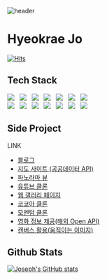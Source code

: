 ![header](https://capsule-render.vercel.app/api?type=Waving&color=auto&height=300&section=header&text=Joseph&fontSize=90)

# Hyeokrae Jo

[![Hits](https://hits.seeyoufarm.com/api/count/incr/badge.svg?url=https%3A%2F%2Fgithub.com%2Fjxlove2020%2Fhit-counter&count_bg=%2379C83D&title_bg=%23555555&icon=&icon_color=%23E7E7E7&title=hits&edge_flat=false)](https://hits.seeyoufarm.com)

## Tech Stack

<p align="left">
  <img src="https://img.shields.io/badge/HTML5-E34F26?style=flat-square&logo=HTML5&logoColor=white" /> &nbsp
  <img src="https://img.shields.io/badge/CSS3-1572B6?style=flat-square&logo=CSS3&logoColor=white" /> &nbsp
  <img src="https://img.shields.io/badge/bootstrap-7952B3?style=flat-square&logo=bootstrap&logoColor=white" /> &nbsp
  <img src="https://img.shields.io/badge/JavaScript-F7DF1E?style=flat-square&logo=JavaScript&logoColor=white" /> &nbsp
  <img src="https://img.shields.io/badge/jquery-0769AD?style=flat-square&logo=jquery&logoColor=white" /> &nbsp
  <img src="https://img.shields.io/badge/Node.js-339933?style=flat-square&logo=Node.js&logoColor=white" /> &nbsp
  <img src="https://img.shields.io/badge/Android-3DDC84?style=flat-square&logo=Android&logoColor=white" /> &nbsp
  <br />
  <img src="https://img.shields.io/badge/github-181717?style=flat-square&logo=github&logoColor=white" /> &nbsp
  <img src="https://img.shields.io/badge/.NET-5C2D91?style=flat-square&logo=.net&logoColor=white" /> &nbsp
  <img src="https://img.shields.io/badge/Microsoft%20SQL%20Sever-CC2927?style=flat-square&logo=microsoft%20sql%20server&logoColor=white" /> &nbsp
  <img src="https://img.shields.io/badge/MongoDB-47A248?style=flat-square&logo=MongoDB&logoColor=white" /> &nbsp 
  <img src="https://img.shields.io/badge/MySQL-4479A1?style=flat-square&logo=MySQL&logoColor=white"/> &nbsp
  <img src="https://img.shields.io/badge/vue.js-4FC08D?style=flat-square&logo=vue.js&logoColor=white" /> &nbsp
  <img src="https://img.shields.io/badge/linux-FCC624?style=flat-square&logo=linux&logoColor=black">
</p>

## Side Project

<p align="left">

LINK
- <a href="https://jxlove2020.github.io/" target="_blank">블로그</a>  
- <a href="https://jxlove2020.github.io/map_site/" target="_blank">지도 사이트 (공공데이터 API)</a>  
- <a href="https://jxlove2020.github.io/web_transform3D/" target="_blank">파노라마 뷰</a>  
- <a href="https://jxlove2020.github.io/pwa_youtubeClone/" target="_blank">유튜브 클론</a>  
- <a href="https://jxlove2020.github.io/pwa_webGallery/" target="_blank">웹 갤러리 페이지</a>  
- <a href="https://github.com/jxlove2020/kokoa-clone" target="_blank">코코아 클론</a>  
- <a href="https://jxlove2020.github.io/momentum-clone/" target="_blank">모멘텀 클론</a>  
- <a href="https://jxlove2020.github.io/movie-app/#/" target="_blank">영화 정보 제공(해외 Open API)</a>  
- <a href="https://jxlove2020.github.io/hill/" target="_blank">캔버스 활용(움직이는 이미지)</a>  
</p> 

## Github Stats

<p align="center">

[![Joseph's GitHub stats](https://github-readme-stats.vercel.app/api?username=jxlove2020)](https://github.com/jxlove2020/github-readme-stats)

</p>
